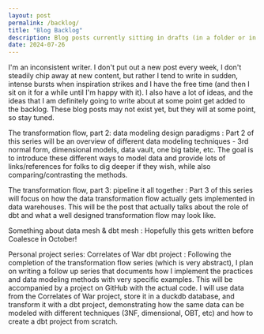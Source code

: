 ```yaml
---
layout: post
permalink: /backlog/
title: "Blog Backlog"
description: Blog posts currently sitting in drafts (in a folder or in my head)
date: 2024-07-26
---
```


I'm an inconsistent writer. I don't put out a new post every week, I don't steadily chip away at new content, but rather I tend to write in sudden, intense bursts when inspiration strikes and I have the free time (and then I sit on it for a while until I'm happy with it). I also have a lot of ideas, and the ideas that I am definitely going to write about at some point get added to the backlog. These blog posts may not exist yet, but they will at some point, so stay tuned.

The transformation flow, part 2: data modeling design paradigms
:    Part 2 of this series will be an overview of different data modeling techniques - 3rd normal form, dimensional models, data vault, one big table, etc. The goal is to introduce these different ways to model data and provide lots of links/references for folks to dig deeper if they wish, while also comparing/contrasting the methods.

The transformation flow, part 3: pipeline it all together
:    Part 3 of this series will focus on how the data transformation flow actually gets implemented in data warehouses. This will be the post that actually talks about the role of dbt and what a well designed transformation flow may look like.

Something about data mesh & dbt mesh
:    Hopefully this gets written before Coalesce in October!

Personal project series: Correlates of War dbt project
:    Following the completion of the transformation flow series (which is very abstract), I plan on writing a follow up series that documents how I implement the practices and data modeling methods with very specific examples. This will be accompanied by a project on GitHub with the actual code. I will use data from the Correlates of War project, store it in a duckdb database, and transform it with a dbt project, demonstrating how the same data can be modeled with different techniques (3NF, dimensional, OBT, etc) and how to create a dbt project from scratch.